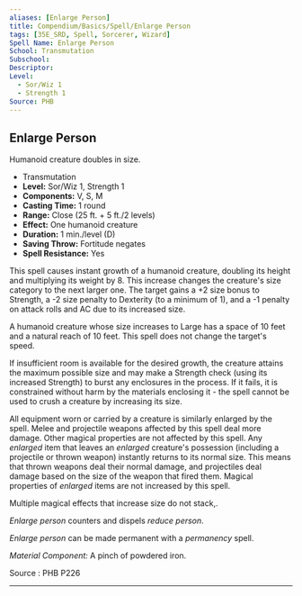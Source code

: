 ```yaml
---
aliases: [Enlarge Person]
title: Compendium/Basics/Spell/Enlarge Person
tags: [35E_SRD, Spell, Sorcerer, Wizard]
Spell Name: Enlarge Person
School: Transmutation
Subschool: 
Descriptor: 
Level:
  - Sor/Wiz 1
  - Strength 1
Source: PHB
---
```



## Enlarge Person

Humanoid creature doubles in size.

*   Transmutation
*   **Level:** Sor/Wiz 1, Strength 1
*   **Components:** V, S, M
*   **Casting Time:** 1 round
*   **Range:** Close (25 ft. + 5 ft./2 levels)
*   **Effect:** One humanoid creature
*   **Duration:** 1 min./level (D)
*   **Saving Throw:** Fortitude negates
*   **Spell Resistance:** Yes

<p>This spell causes instant growth of a humanoid creature, doubling its height and multiplying its weight by 8. This increase changes the creature's size category to the next larger one. The target gains a +2 size bonus to Strength, a -2 size penalty to Dexterity (to a minimum of 1), and a -1 penalty on attack rolls and AC due to its increased size.</p><p>A humanoid creature whose size increases to Large has a space of 10 feet and a natural reach of 10 feet. This spell does not change the target's speed.</p><p>If insufficient room is available for the desired growth, the creature attains the maximum possible size and may make a Strength check (using its increased Strength) to burst any enclosures in the process. If it fails, it is constrained without harm by the materials enclosing it -  the spell cannot be used to crush a creature by increasing its size.</p><p>All equipment worn or carried by a creature is similarly enlarged by the spell. Melee and projectile weapons affected by this spell deal more damage. Other magical properties are not affected by this spell. Any <i>enlarged</i> item that leaves an <i>enlarged</i> creature's possession (including a projectile or thrown weapon) instantly returns to its normal size. This means that thrown weapons deal their normal damage, and projectiles deal damage based on the size of the weapon that fired them. Magical properties of <i>enlarged</i> items are not increased by this spell.</p><p>Multiple magical effects that increase size do not stack,.</p><p><i>Enlarge person</i> counters and dispels <i>reduce person</i>.</p><p><i>Enlarge person</i> can be made permanent with a <i>permanency</i> spell.</p><p><i>Material Component:</i> A pinch of powdered iron.</p>

Source : PHB P226

---
